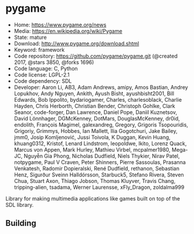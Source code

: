 # pygame

- Home: https://www.pygame.org/news
- Media: https://en.wikipedia.org/wiki/Pygame
- State: mature
- Download: http://www.pygame.org/download.shtml
- Keyword: framework
- Code repository: https://github.com/pygame/pygame.git (@created 2017, @stars 3850, @forks 1696)
- Code language: C, Python
- Code license: LGPL-2.1
- Code dependency: SDL
- Developer: Aaron Li, AB3, Adam Andrews, amipy, Amos Bastian, Andrey Lopukhov, Andy Nguyen, Ankith, Ayush Bisht, ayushbisht2001, Bill Edwards, Bob Ippolito, bydariogamer, Charles, charlesoblack, Charlie Hayden, Chris Herborth, Christian Bender, Christoph Gohlke, Clark Seanor, code-forger, Dan Lawrence, Daniel Pope, Daniil Kuznetsov, David Lönnhager, DGMcKenney, DotMars, DouglasMcKenney, dr0id, endolith, François Magimel, galexandreg, Gregory, Grigoris Tsopouridis, Grigoriy, Grimmys, Hobbes, Ian Mallett, Ilia Gogotchuri, Jake Bailey, jmm0, Josip Komljenović, Jussi Toivola, K Duggan, Kevin Huang, khuang0312, Kristof, Lenard Lindstrom, leopoldwe, lkito, Lorenz Quack, Marcus von Appen, Mark Hurley, Mathieu Virbel, mcpalmer1980, Mega-JC, Nguyễn Gia Phong, Nicholas Dudfield, Niels Thykier, Nirav Patel, notpygame, Paul V Craven, Peter Shinners, Pierre Sassoulas, Prasanna Venkatesh, Radomir Dopieralski, René Dudfield, rethanon, Sebastian Henz, Sigurður Sveinn Halldórsson, Starbuck5, Stefano Rivera, Steven Chua, Stuart Axon, Thiago Jobson, Thomas Kluyver, Travis Chang, tripping-alien, tsadama, Werner Laurensse, xFly_Dragon, zoldalma999

Library for making multimedia applications like games built on top of the SDL library.

## Building
